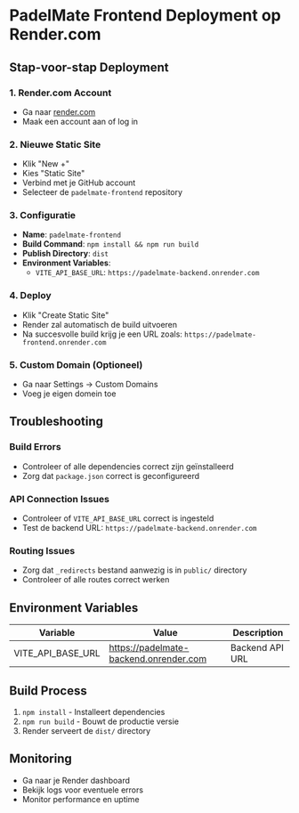 # PadelMate Frontend Deployment op Render.com

## Stap-voor-stap Deployment

### 1. Render.com Account
- Ga naar [render.com](https://render.com)
- Maak een account aan of log in

### 2. Nieuwe Static Site
- Klik "New +"
- Kies "Static Site"
- Verbind met je GitHub account
- Selecteer de `padelmate-frontend` repository

### 3. Configuratie
- **Name**: `padelmate-frontend`
- **Build Command**: `npm install && npm run build`
- **Publish Directory**: `dist`
- **Environment Variables**:
  - `VITE_API_BASE_URL`: `https://padelmate-backend.onrender.com`

### 4. Deploy
- Klik "Create Static Site"
- Render zal automatisch de build uitvoeren
- Na succesvolle build krijg je een URL zoals: `https://padelmate-frontend.onrender.com`

### 5. Custom Domain (Optioneel)
- Ga naar Settings → Custom Domains
- Voeg je eigen domein toe

## Troubleshooting

### Build Errors
- Controleer of alle dependencies correct zijn geïnstalleerd
- Zorg dat `package.json` correct is geconfigureerd

### API Connection Issues
- Controleer of `VITE_API_BASE_URL` correct is ingesteld
- Test de backend URL: `https://padelmate-backend.onrender.com`

### Routing Issues
- Zorg dat `_redirects` bestand aanwezig is in `public/` directory
- Controleer of alle routes correct werken

## Environment Variables

| Variable | Value | Description |
|----------|-------|-------------|
| VITE_API_BASE_URL | https://padelmate-backend.onrender.com | Backend API URL |

## Build Process

1. `npm install` - Installeert dependencies
2. `npm run build` - Bouwt de productie versie
3. Render serveert de `dist/` directory

## Monitoring

- Ga naar je Render dashboard
- Bekijk logs voor eventuele errors
- Monitor performance en uptime 